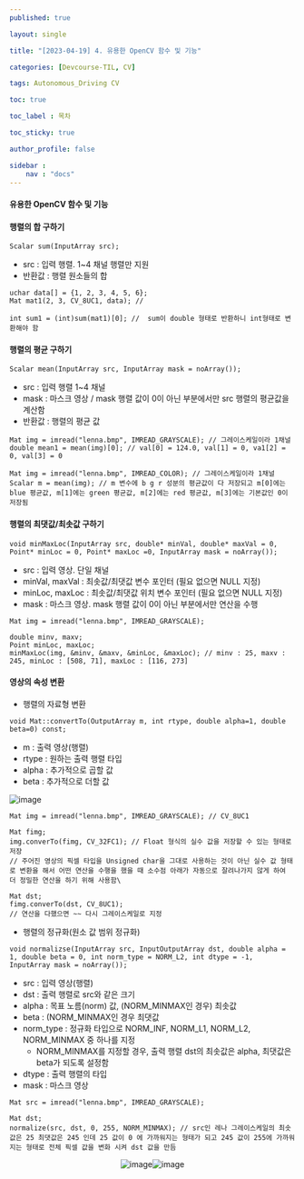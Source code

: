 ```yaml
---
published: true

layout: single

title: "[2023-04-19] 4. 유용한 OpenCV 함수 및 기능"

categories: [Devcourse-TIL, CV]

tags: Autonomous_Driving CV

toc: true

toc_label : 목차

toc_sticky: true

author_profile: false

sidebar :
    nav : "docs"
---
```


####  유용한 OpenCV 함수 및 기능



#### 행렬의 합 구하기

```
Scalar sum(InputArray src);
```

- src : 입력 행렬.  1~4 채널 행렬만 지원
- 반환값 : 행렬 원소들의 합



```
uchar data[] = {1, 2, 3, 4, 5, 6};
Mat mat1(2, 3, CV_8UC1, data); // 

int sum1 = (int)sum(mat1)[0]; //  sum이 double 형태로 반환하니 int형태로 변환해야 함
```



#### 행렬의 평균 구하기

```
Scalar mean(InputArray src, InputArray mask = noArray());
```

- src : 입력 행렬 1~4 채널
- mask : 마스크 영상 / mask 행렬 값이 0이 아닌 부분에서만 src 행렬의 평균값을 계산함
- 반환값 : 행렬의 평균 값



```
Mat img = imread("lenna.bmp", IMREAD_GRAYSCALE); // 그레이스케일이라 1채널 
double mean1 = mean(img)[0]; // val[0] = 124.0, val[1] = 0, va1[2] = 0, val[3] = 0 
```

```
Mat img = imread("lenna.bmp", IMREAD_COLOR); // 그레이스케일이라 1채널 
Scalar m = mean(img); // m 변수에 b g r 성분의 평균값이 다 저장되고 m[0]에는 blue 평균값, m[1]에는 green 평균값, m[2]에는 red 평균값, m[3]에는 기본값인 0이 저장됨
```



#### 행렬의 최댓값/최솟값 구하기

```
void minMaxLoc(InputArray src, double* minVal, double* maxVal = 0, Point* minLoc = 0, Point* maxLoc =0, InputArray mask = noArray());
```

- src : 입력 영상. 단일 채널
- minVal, maxVal : 최솟값/최댓값 변수 포인터 (필요 없으면 NULL 지정)
- minLoc, maxLoc : 최솟값/최댓값 위치 변수 포인터 (필요 없으면 NULL 지정)
- mask : 마스크 영상. mask 행렬 값이 0이 아닌 부분에서만 연산을 수행



```
Mat img = imread("lenna.bmp", IMREAD_GRAYSCALE);

double minv, maxv;
Point minLoc, maxLoc;
minMaxLoc(img, &minv, &maxv, &minLoc, &maxLoc); // minv : 25, maxv : 245, minLoc : [508, 71], maxLoc : [116, 273]
```



#### 영상의 속성 변환

- 행렬의 자료형 변환

```
void Mat::convertTo(OutputArray m, int rtype, double alpha=1, double beta=0) const;
```

- m : 출력 영상(행렬)
- rtype : 원하는 출력 행렬 타입
- alpha : 추가적으로 곱할 값
- beta : 추가적으로 더할 값 

![image](https://user-images.githubusercontent.com/116723552/233404789-1ff40cee-9da0-43fb-8b2e-2830c4c9ef54.png)

```
Mat img = imread("lenna.bmp", IMREAD_GRAYSCALE); // CV_8UC1

Mat fimg;
img.converTo(fimg, CV_32FC1); // Float 형식의 실수 값을 저장할 수 있는 형태로 저장
// 주어진 영상의 픽셀 타입을 Unsigned char을 그대로 사용하는 것이 아닌 실수 값 형태로 변환을 해서 어떤 연산을 수행을 했을 때 소수점 아래가 자동으로 잘려나가지 않게 하여 더 정밀한 연산을 하기 위해 사용함\

Mat dst;
fimg.converTo(dst, CV_8UC1);
// 연산을 다했으면 ~~ 다시 그레이스케일로 지정
```



- 행렬의 정규화(원소 값 범위 정규화)

```
void normalizse(InputArray src, InputOutputArray dst, double alpha = 1, double beta = 0, int norm_type = NORM_L2, int dtype = -1, InputArray mask = noArray());
```

- src : 입력 영상(행렬)
- dst : 출력 행렬로 src와 같은 크기
- alpha : 목표 노름(norm) 값,  (NORM_MINMAX인 경우) 최솟값
- beta : (NORM_MINMAX인 경우 최댓값
- norm_type : 정규화 타입으로 NORM_INF, NORM_L1, NORM_L2, NORM_MINMAX 중 하나를 지정
  - NORM_MINMAX를 지정할 경우, 출력 행렬 dst의 최솟값은 alpha, 최댓값은 beta가 되도록 설정함
- dtype : 출력 행렬의 타입
- mask : 마스크 영상



```
Mat src = imread("lenna.bmp", IMREAD_GRAYSCALE);

Mat dst;
normalize(src, dst, 0, 255, NORM_MINMAX); // src인 레나 그레이스케일의 최솟값은 25 최댓값은 245 인데 25 값이 0 에 가까워지는 형태가 되고 245 값이 255에 가까워지는 형태로 전체 픽셀 값을 변화 시켜 dst 값을 만듬
```

<center>
    
</center>

<center><img src="https://user-images.githubusercontent.com/116723552/233412750-5f5bdb33-4f7c-417e-afb1-6908f53a7f0f.png" alt="image" /><img src="https://user-images.githubusercontent.com/116723552/233413937-4967e429-0c85-4cb6-b212-e5e059b5ef93.png" alt="image" /></center>













